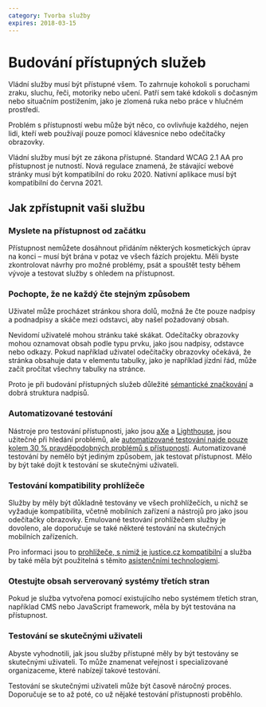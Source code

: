 ```yaml
---
category: Tvorba služby
expires: 2018-03-15
---
```


# Budování přístupných služeb

Vládní služby musí být přístupné všem. To zahrnuje kohokoli s poruchami zraku, sluchu, řeči, motoriky nebo učení. Patří sem také kdokoli s dočasným nebo situačním postižením, jako je zlomená ruka nebo práce v hlučném prostředí.

Problém s přístupností webu může být něco, co ovlivňuje každého, nejen lidi, kteří web používají pouze pomocí klávesnice nebo odečítačky obrazovky.

Vládní služby musí být ze zákona přístupné. Standard WCAG 2.1 AA pro přístupnost je nutností. Nová regulace znamená, že stávající webové stránky musí být kompatibilní do roku 2020. Nativní aplikace musí být kompatibilní do června 2021.

## Jak zpřístupnit vaši službu

### Myslete na přístupnost od začátku

Přístupnost nemůžete dosáhnout přidáním některých kosmetických úprav na konci &ndash; musí být brána v potaz ve všech fázích projektu. Měli byste zkontrolovat návrhy pro možné problémy, psát a spouštět testy během vývoje a testovat služby s ohledem na přístupnost.

### Pochopte, že ne každý čte stejným způsobem

Uživatel může procházet stránkou shora dolů, možná že čte pouze nadpisy a podnadpisy a skáče mezi odstavci, aby našel požadovaný obsah.

Nevidomí uživatelé mohou stránku také skákat. Odečítačky obrazovky mohou oznamovat obsah podle typu prvku, jako jsou nadpisy, odstavce nebo odkazy. Pokud například uživatel odečítačky obrazovky očekává, že stránka obsahuje data v elementu tabulky, jako je například jízdní řád, může začít pročítat všechny tabulky na stránce.

Proto je při budování přístupných služeb důležité [sémantické značkování](https://html.com/semantic-markup/) a dobrá struktura nadpisů.

### Automatizované testování

Nástroje pro testování přístupnosti, jako jsou [aXe](https://www.deque.com/axe/) a [Lighthouse](https://developers.google.com/web/tools/lighthouse/), jsou užitečné při hledání problémů, ale [automatizované testování najde pouze kolem 30 % pravděpodobných problémů s přístupností](https://alphagov.github.io/accessibility-tool-audit/). Automatizované testování by nemělo být jediným způsobem, jak testovat přístupnost. Mělo by být také dojít k testování se skutečnými uživateli.

### Testování kompatibility prohlížeče

Služby by měly být důkladně testovány ve všech prohlížečích, u nichž se vyžaduje kompatibilita, včetně mobilních zařízení a nástrojů pro jako jsou odečítačky obrazovky. Emulované testování prohlížečem služby je dovoleno, ale doporučuje se také některé testování na skutečných mobilních zařízeních.

Pro informaci jsou to [prohlížeče, s nimiž je justice.cz kompatibilní](https://github.com/MinistryOfJusticeCZ/tym-dodavatel/blob/master/pristupnost/podporovane-prohlizece.md) a služba by také měla být použitelná s těmito [asistenčními technologiemi](https://www.gov.uk/service-manual/technology/testing-with-assistive-technologies#what-to-test).

### Otestujte obsah serverovaný systémy třetích stran

Pokud je služba vytvořena pomocí existujícího nebo systémem třetích stran, například CMS nebo JavaScript framework, měla by být testována na přístupnost.

### Testování se skutečnými uživateli

Abyste vyhodnotili, jak jsou služby přístupné měly by být testovány se skutečnými uživateli. To může znamenat veřejnost i specializované organizaceme, které nabízejí takové testování.

Testování se skutečnými uživateli může být časově náročný proces. Doporučuje se to až poté, co už nějaké testování přístupnosti proběhlo.
